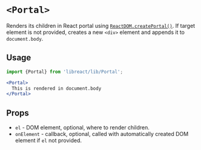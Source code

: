 # `<Portal>`

Renders its children in React portal using [`ReactDOM.createPortal()`](https://reactjs.org/docs/portals.html).
If target element is not provided, creates a new `<div>` element and appends it to `document.body`.


## Usage

```jsx
import {Portal} from 'libreact/lib/Portal';

<Portal>
  This is rendered in document.body
</Portal>
```


## Props

  - `el` - DOM element, optional, where to render children.
  - `onElement` - callback, optional, called with automatically created DOM element if `el` not provided.
